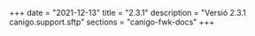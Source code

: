 +++
date        = "2021-12-13"
title       = "2.3.1"
description = "Versió 2.3.1 canigo.support.sftp"
sections    = "canigo-fwk-docs"
+++
